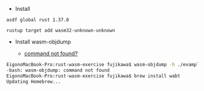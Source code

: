 * Install

```
asdf global rust 1.37.0
```


```
rustup target add wasm32-unknown-unknown
```

* Install wasm-objdump

   - [command not found?](https://command-not-found.com/wasm-objdump)

```bash
EigonoMacBook-Pro:rust-wasm-exercise fujikawa$ wasm-objdump -h ./example1.wasm
-bash: wasm-objdump: command not found
EigonoMacBook-Pro:rust-wasm-exercise fujikawa$ brew install wabt
Updating Homebrew...
```
